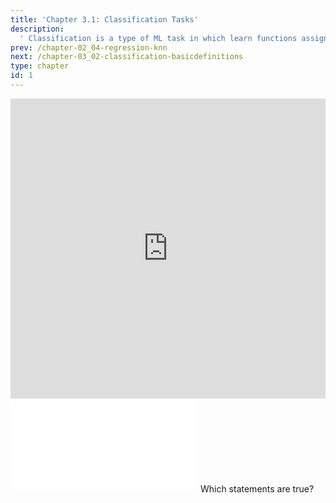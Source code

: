 ```yaml
---
title: 'Chapter 3.1: Classification Tasks'
description:
  ' Classification is a type of ML task in which learn functions assign class labels to observation/feature vectors. In this chapter, you will get an idea about the meaning of classification as well as the structure of classification problems. We will do so by providing some examples of binary and multiclass classification tasks.'
prev: /chapter-02_04-regression-knn
next: /chapter-03_02-classification-basicdefinitions
type: chapter
id: 1
---
```


<exercise id="1" title="Video Lecture">

<iframe width="100%" height="480" src="https://www.youtube.com/embed/JhNydqlMVeE" frameborder="0" allow="accelerometer; autoplay; encrypted-media; gyroscope; picture-in-picture" allowfullscreen></iframe>

</exercise>

<exercise id="2" title="Slides">

<object data="pdfs/3/slides-classification-tasks.pdf" type="application/pdf" style="width:100%;height:480px">
    <embed src="pdfs/3/slides-classification-tasks.pdf" type="application/pdf" />
</object>

</exercise>


<exercise id="3" title="Quiz">
Which statements are true?
<choice>
<opt text="Classification is part of supervised learning." correct="true">
</opt>
<opt text="Scoring classifiers output numbers between `0` and `1`">
</opt>
<opt text="Probabilistic classifiers output numbers between `0` and `1`" correct="true">
</opt>
<opt text="With scoring classifiers one can obtain class labels by using a threshold" correct="true">
</opt>
<opt text="The decision boundary is independent of the used model.">
</opt>
<opt text="For the discriminant approach we must have a loss function for minimization." correct="true">
</opt>
<opt text="The generative and discriminant approach are basically the same.">
</opt>
<opt text="The generative approach is a probabilistic approach." correct="true">
</opt>
<opt text="Binary classification uses two discriminant functions.">
</opt>
<opt text="Linear classifiers can just learn linear decision boundaries.">
</opt>
<opt text="Logistic regression is an example for the discriminant approach." correct="true">
</opt>
<opt text="Linear classifiers specify the discriminant function with linear functions." correct="true">
</opt>
</choice>
</exercise>

